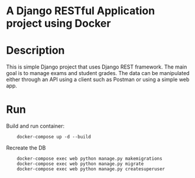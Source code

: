 A Django RESTful Application project using Docker
===


Description
====
This is simple Django project that uses Django REST framework.
The main goal is to manage exams and student grades. The data can be manipulated either through an API using a client such as Postman or using a simple web app.


Run
====

Build and run container:
```
    docker-compose up -d --build
```

Recreate the DB
```
    docker-compose exec web python manage.py makemigrations
    docker-compose exec web python manage.py migrate
    docker-compose exec web python manage.py createsuperuser
```
